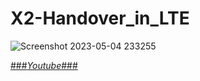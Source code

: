 # X2-Handover_in_LTE

![Screenshot 2023-05-04 233255](https://user-images.githubusercontent.com/95084615/236268836-2ed95079-c5db-4a8d-ae29-915c09592895.png)

[###*Youtube*###](https://www.youtube.com/watch?v=1lweEobcHd4)
